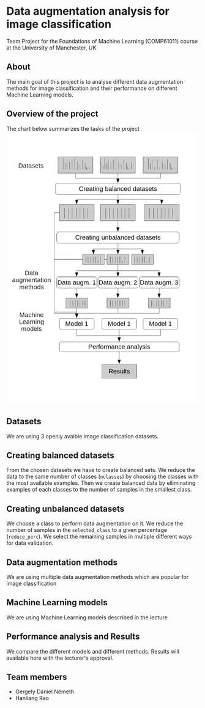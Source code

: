# Data augmentation analysis for image classification
Team Project for the Foundations of Machine Learning (COMP61011) course at the University of Manchester, UK.
## About
The main goal of this project is to analyse different data augmentation methods for image classification and their performance on different Machine Learning models.
## Overview of the project
The chart below summarizes the tasks of the project
![Project workflow](/res/tasks_workflow.png)
## Datasets
We are using 3 openly avaible image classification datasets.
## Creating balanced datasets
From the chosen datasets we have to create balanced sets. We reduce the data to the same number of classes (`nclasses`) by choosing the classes with the most available examples. Then we create balanced data by elliminating examples of each classes to the number of samples in the smallest class.
## Creating unbalanced datasets
We choose a class to perform data augmentation on it. We reduce the number of samples in the `selected_class` to a given percentage (`reduce_perc`). We select the remaining samples in multiple different ways for data validation.
## Data augmentation methods
We are using multiple data augmentation methods which are popular for image classification
## Machine Learning models
We are using Machine Learning models described in the lecture
## Performance analysis and Results
We compare the different models and different methods. Results will available here with the lecturer's approval.
## Team members
 - Gergely Dániel Németh
 - Hanliang Rao
